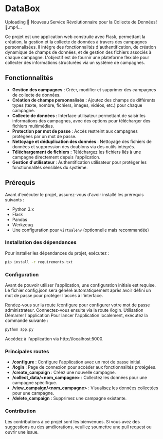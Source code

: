# DataBox


Uploading 🎉 Nouveau Service Révolutionnaire pour la Collecte de Données! 🚀.mp4…



Ce projet est une application web construite avec Flask, permettant la création, la gestion et la collecte de données à travers des campagnes personnalisées. Il intègre des fonctionnalités d'authentification, de création dynamique de champs de données, et de gestion des fichiers associés à chaque campagne. L'objectif est de fournir une plateforme flexible pour collecter des informations structurées via un système de campagnes.

## Fonctionnalités

- **Gestion des campagnes** : Créer, modifier et supprimer des campagnes de collecte de données.
- **Création de champs personnalisés** : Ajoutez des champs de différents types (texte, nombre, fichiers, images, vidéos, etc.) pour chaque campagne.
- **Collecte de données** : Interface utilisateur permettant de saisir les informations des campagnes, avec des options pour télécharger des fichiers multimédias.
- **Protection par mot de passe** : Accès restreint aux campagnes protégées par un mot de passe.
- **Nettoyage et déduplication des données** : Nettoyage des fichiers de données et suppression des doublons via des outils intégrés.
- **Téléchargement de fichiers** : Téléchargez les fichiers liés à une campagne directement depuis l'application.
- **Gestion d'utilisateur** : Authentification utilisateur pour protéger les fonctionnalités sensibles du système.

## Prérequis

Avant d'exécuter le projet, assurez-vous d'avoir installé les prérequis suivants :

- Python 3.x
- Flask
- Pandas
- Werkzeug
- Une configuration pour `virtualenv` (optionnelle mais recommandée)

### Installation des dépendances

Pour installer les dépendances du projet, exécutez :

```bash
pip install -r requirements.txt
 ```
### Configuration
Avant de pouvoir utiliser l'application, une configuration initiale est requise. Le fichier config.json sera généré automatiquement après avoir défini un mot de passe pour protéger l'accès à l'interface.

Rendez-vous sur la route /configure pour configurer votre mot de passe administrateur.
Connectez-vous ensuite via la route /login.
Utilisation
Démarrer l'application
Pour lancer l'application localement, exécutez la commande suivante :

```bash
python app.py
```
Accédez à l'application via http://localhost:5000.

### Principales routes
- **/configure** : Configure l'application avec un mot de passe initial.
- **/login** : Page de connexion pour accéder aux fonctionnalités protégées.
- **/create_campaign** : Créez une nouvelle campagne.
- **/collect_data/<nom_campagne>** : Collectez les données pour une campagne spécifique.
- **/view_campaign/<nom_campagne>** : Visualisez les données collectées pour une campagne.
- **/delete_campaign** : Supprimez une campagne existante.

### Contribution
Les contributions à ce projet sont les bienvenues. Si vous avez des suggestions ou des améliorations, veuillez soumettre une pull request ou ouvrir une issue.


